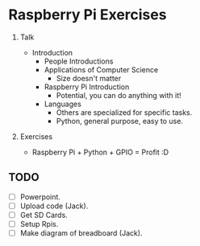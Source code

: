 # Raspberry Pi Exercises

1. Talk

   - Introduction
     - People Introductions
     - Applications of Computer Science
       - Size doesn't matter
     - Raspberry Pi Introduction
       - Potential, you can do anything with it!
     - Languages
       - Others are specialized for specific tasks.
       - Python, general purpose, easy to use.

2. Exercises
   - Raspberry Pi + Python + GPIO = Profit :D

## TODO

- [ ] Powerpoint.
- [ ] Upload code (Jack).
- [ ] Get SD Cards.
- [ ] Setup Rpis.
- [ ] Make diagram of breadboard (Jack).

